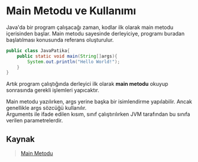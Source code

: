 # Main Metodu ve Kullanımı

Java'da bir program çalışacağı zaman, kodlar ilk olarak main metodu içerisinden başlar. Main metodu sayesinde derleyiciye, programı buradan başlatılması konusunda referans oluşturulur.

```java
public class JavaPatika{
    public static void main(String[]args){
        System.out.println("Hello World!");
    }
}
```

Artık program çalıştığında derleyici ilk olarak **main metodu** okuyup sonrasında gerekli işlemleri yapıcaktır.

Main metodu yazılırken, args yerine başka bir isimlendirme yapılabilir. Ancak genellikle args sözcüğü kullanılır.  
Arguments ile ifade edilen kısım, sınıf çalıştırılırken JVM tarafından bu sınıfa verilen parametrelerdir.

## Kaynak

> [Main Metodu](https://app.patika.dev/moduller/java101/main-metodu)
